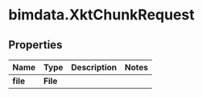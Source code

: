 # bimdata.XktChunkRequest

## Properties

Name | Type | Description | Notes
------------ | ------------- | ------------- | -------------
**file** | **File** |  | 


